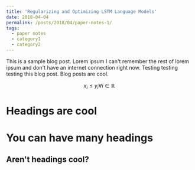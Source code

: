 ```yaml
---
title: 'Regularizing and Optimizing LSTM Language Models'
date: 2018-04-04
permalink: /posts/2018/04/paper-notes-1/
tags:
  - paper notes
  - category1
  - category2
---
```


This is a sample blog post. Lorem ipsum I can't remember the rest of lorem ipsum and don't have an internet connection right now. Testing testing testing this blog post. Blog posts are cool.

$$x_i \leq y_i \forall i \in \mathbb{R}$$


Headings are cool
======

You can have many headings
======

Aren't headings cool?
------